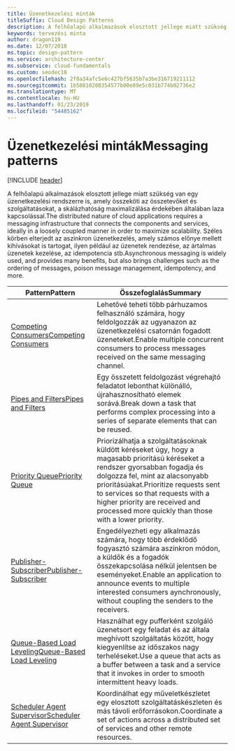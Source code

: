 ```yaml
---
title: Üzenetkezelési minták
titleSuffix: Cloud Design Patterns
description: A felhőalapú alkalmazások elosztott jellege miatt szükség van egy üzenetkezelési rendszerre is, amely összeköti az összetevőket és szolgáltatásokat, a skálázhatóság maximalizálása érdekében általában laza kapcsolással. Széles körben elterjedt az aszinkron üzenetkezelés, amely számos előnye mellett kihívásokat is tartogat, ilyen például az üzenetek rendezése, az ártalmas üzenetek kezelése, az idempotencia stb.
keywords: tervezési minta
author: dragon119
ms.date: 12/07/2018
ms.topic: design-pattern
ms.service: architecture-center
ms.subservice: cloud-fundamentals
ms.custom: seodec18
ms.openlocfilehash: 2f8a34afc5e6c427bf5635b7a3be316719211112
ms.sourcegitcommit: 1b50810208354577b00e89e5c031b774b02736e2
ms.translationtype: MT
ms.contentlocale: hu-HU
ms.lasthandoff: 01/23/2019
ms.locfileid: "54485162"
---
```

# <a name="messaging-patterns"></a><span data-ttu-id="b1b5c-105">Üzenetkezelési minták</span><span class="sxs-lookup"><span data-stu-id="b1b5c-105">Messaging patterns</span></span>

[!INCLUDE [header](../../_includes/header.md)]

<span data-ttu-id="b1b5c-106">A felhőalapú alkalmazások elosztott jellege miatt szükség van egy üzenetkezelési rendszerre is, amely összeköti az összetevőket és szolgáltatásokat, a skálázhatóság maximalizálása érdekében általában laza kapcsolással.</span><span class="sxs-lookup"><span data-stu-id="b1b5c-106">The distributed nature of cloud applications requires a messaging infrastructure that connects the components and services, ideally in a loosely coupled manner in order to maximize scalability.</span></span> <span data-ttu-id="b1b5c-107">Széles körben elterjedt az aszinkron üzenetkezelés, amely számos előnye mellett kihívásokat is tartogat, ilyen például az üzenetek rendezése, az ártalmas üzenetek kezelése, az idempotencia stb.</span><span class="sxs-lookup"><span data-stu-id="b1b5c-107">Asynchronous messaging is widely used, and provides many benefits, but also brings challenges such as the ordering of messages, poison message management, idempotency, and more.</span></span>

| <span data-ttu-id="b1b5c-108">Pattern</span><span class="sxs-lookup"><span data-stu-id="b1b5c-108">Pattern</span></span> | <span data-ttu-id="b1b5c-109">Összefoglalás</span><span class="sxs-lookup"><span data-stu-id="b1b5c-109">Summary</span></span> |
| ------- | ------- |
| [<span data-ttu-id="b1b5c-110">Competing Consumers</span><span class="sxs-lookup"><span data-stu-id="b1b5c-110">Competing Consumers</span></span>](../competing-consumers.md) | <span data-ttu-id="b1b5c-111">Lehetővé teheti több párhuzamos felhasználó számára, hogy feldolgozzák az ugyanazon az üzenetkezelési csatornán fogadott üzeneteket.</span><span class="sxs-lookup"><span data-stu-id="b1b5c-111">Enable multiple concurrent consumers to process messages received on the same messaging channel.</span></span> |
| [<span data-ttu-id="b1b5c-112">Pipes and Filters</span><span class="sxs-lookup"><span data-stu-id="b1b5c-112">Pipes and Filters</span></span>](../pipes-and-filters.md) | <span data-ttu-id="b1b5c-113">Egy összetett feldolgozást végrehajtó feladatot lebonthat különálló, újrahasznosítható elemek sorává.</span><span class="sxs-lookup"><span data-stu-id="b1b5c-113">Break down a task that performs complex processing into a series of separate elements that can be reused.</span></span> |
| [<span data-ttu-id="b1b5c-114">Priority Queue</span><span class="sxs-lookup"><span data-stu-id="b1b5c-114">Priority Queue</span></span>](../priority-queue.md) | <span data-ttu-id="b1b5c-115">Priorizálhatja a szolgáltatásoknak küldött kéréseket úgy, hogy a magasabb prioritású kéréseket a rendszer gyorsabban fogadja és dolgozza fel, mint az alacsonyabb prioritásúakat.</span><span class="sxs-lookup"><span data-stu-id="b1b5c-115">Prioritize requests sent to services so that requests with a higher priority are received and processed more quickly than those with a lower priority.</span></span> |
| [<span data-ttu-id="b1b5c-116">Publisher-Subscriber</span><span class="sxs-lookup"><span data-stu-id="b1b5c-116">Publisher-Subscriber</span></span>](../publisher-subscriber.md) | <span data-ttu-id="b1b5c-117">Engedélyezheti egy alkalmazás számára, hogy több érdeklődő fogyasztó számára aszinkron módon, a küldők és a fogadók összekapcsolása nélkül jelentsen be eseményeket.</span><span class="sxs-lookup"><span data-stu-id="b1b5c-117">Enable an application to announce events to multiple interested consumers aynchronously, without coupling the senders to the receivers.</span></span> |
| [<span data-ttu-id="b1b5c-118">Queue-Based Load Leveling</span><span class="sxs-lookup"><span data-stu-id="b1b5c-118">Queue-Based Load Leveling</span></span>](../queue-based-load-leveling.md) | <span data-ttu-id="b1b5c-119">Használhat egy pufferként szolgáló üzenetsort egy feladat és az általa meghívott szolgáltatás között, hogy kiegyenlítse az időszakos nagy terheléseket.</span><span class="sxs-lookup"><span data-stu-id="b1b5c-119">Use a queue that acts as a buffer between a task and a service that it invokes in order to smooth intermittent heavy loads.</span></span> |
| [<span data-ttu-id="b1b5c-120">Scheduler Agent Supervisor</span><span class="sxs-lookup"><span data-stu-id="b1b5c-120">Scheduler Agent Supervisor</span></span>](../scheduler-agent-supervisor.md) | <span data-ttu-id="b1b5c-121">Koordinálhat egy műveletkészletet egy elosztott szolgáltatáskészleten és más távoli erőforrásokon.</span><span class="sxs-lookup"><span data-stu-id="b1b5c-121">Coordinate a set of actions across a distributed set of services and other remote resources.</span></span> |
